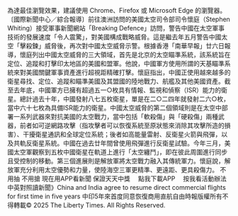 為達最佳瀏覽效果，建議使用 Chrome、Firefox 或 Microsoft Edge 的瀏覽器。〔國際新聞中心／綜合報導〕前往澳洲訪問的美國太空司令部司令懷庭（Stephen Whiting）接受軍事新聞網站「Breaking Defence」訪問，警告中國在太空軍事技術的發展速度「令人震驚」，對美國構成戰略威脅。這是繼去年五月警告中國太空「擊殺鍊」威脅後，再次對中國太空威脅示警。根據香港「南華早報」廿六日報導，懷庭列出中國太空威脅的三大領域，首先是北京的太空瞄準系統，該系統旨在定位、追蹤和打擊印太地區的美國和盟軍。他說，中國軍方使用所謂的天基瞄準系統來對美國關鍵軍事資產進行超視距精確打擊。懷庭指出，中國正使用越來越多的衛星尋找、定位、追蹤和瞄準美國及其盟國的陸地戰力、航艦及其他美國資產。截至去年底，中國軍方已擁有超過五一○枚具有情報、監視和偵察（ISR）能力的衛星。總計過去十年，中國發射八七五枚衛星，單是在二○二四年就發射二六○枚，當中六十七枚為具備ISR能力的衛星。中國太空威脅的第二個領域則是在太空中部署一系列武器來對抗美國的太空戰力，當中包括「軟殺傷」與「硬殺傷」兩種武器，前者如可逆網路攻擊（指攻擊者可以恢復系統至原狀態來消除其攻擊所造的損害）、干擾衛星通訊和全球定位系統；後者如高能量雷射、反衛星火箭與飛彈，以及共軌反衛星系統。中國在過去廿年間曾使用飛彈進行反衛星試驗。今年三月，美國太空軍觀察到五枚中國衛星在軌道上進行「太空纏鬥」，即在彼此周圍進行同步且受控制的移動。第三個進展則是解放軍將太空戰力融入其傳統軍力。懷庭說，解放軍充分利用太空優勢和力量，使陸海空三軍更精準、更遠距、更具殺傷力。
    不用抽 不用搶 現在用APP看新聞 保證天天中獎　
    點我下載APP　
    按我看活動辦法
中英對照讀新聞》China and India agree to resume direct commercial flights for first time in five years 中印5年來首度同意恢復商用直航自由時報版權所有不得轉載© 2025 The Liberty Times. All Rights Reserved.